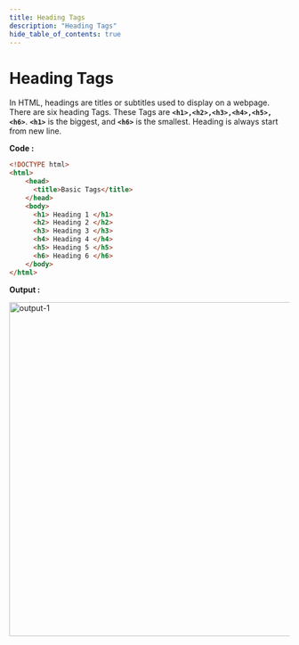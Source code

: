 ```yaml
---
title: Heading Tags
description: "Heading Tags"
hide_table_of_contents: true
---
```

# Heading Tags

 In HTML, headings are titles or subtitles used to display on a webpage. There are six heading Tags. These Tags are **```<h1>,<h2>,<h3>,<h4>,<h5>,<h6>```**.  **```<h1>```** is the biggest, and **```<h6>```** is the smallest. Heading is always start from new line.
 
**Code :**

```html
<!DOCTYPE html>
<html>
    <head>
      <title>Basic Tags</title>
    </head>
    <body>
      <h1> Heading 1 </h1>
      <h2> Heading 2 </h2>
      <h3> Heading 3 </h3>
      <h4> Heading 4 </h4>
      <h5> Heading 5 </h5>
      <h6> Heading 6 </h6>
    </body>
</html>
```
**Output :**

<img src="/icp/02/output-1.png" alt="output-1" width="600px"/>



